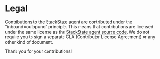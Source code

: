 # Legal

Contributions to the StackState agent are contributed under the "inbound=outbpund" principle. This means
that contributions are licensed under the same license as the [StackState agent source code](/LICENSE).
We do not require you to sign a separate CLA (Contributor License Agreement) or any other kind of document.

Thank you for your contributions!
